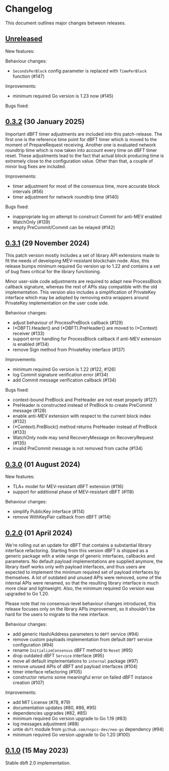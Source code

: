 # Changelog

This document outlines major changes between releases.

## [Unreleased]

New features:

Behaviour changes:
 * `SecondsPerBlock` config parameter is replaced with `TimePerBlock` function (#147)

Improvements:
 * minimum required Go version is 1.23 now (#145)

Bugs fixed:

## [0.3.2] (30 January 2025)

Important dBFT timer adjustments are included into this patch-release. The first one
is the reference time point for dBFT timer which is moved to the moment of
PrepareRequest receiving. Another one is evaluated network roundtrip time which is now
taken into account every time on dBFT timer reset. These adjustments lead to the fact
that actual block producing time is extremely close to the configuration value. Other
than that, a couple of minor bug fixes are included.

Improvements:
 * timer adjustment for most of the consensus time, more accurate block
   intervals (#56)
 * timer adjustment for network roundtrip time (#140)

Bugs fixed:
 * inappropriate log on attempt to construct Commit for anti-MEV enabled WatchOnly
   (#139)
 * empty PreCommit/Commit can be relayed (#142)

## [0.3.1] (29 November 2024)

This patch version mostly includes a set of library API extensions made to fit the
needs of developing MEV-resistant blockchain node. Also, this release bumps minimum
required Go version up to 1.22 and contains a set of bug fixes critical for the
library functioning.

Minor user-side code adjustments are required to adapt new ProcessBlock callback
signature, whereas the rest of APIs stay compatible with the old implementation.
This version also includes a simplification of PrivateKey interface which may be
adopted by removing extra wrappers around PrivateKey implementation on the user code
side.

Behaviour changes:
 * adjust behaviour of ProcessPreBlock callback (#129)
 * (*DBFT).Header() and (*DBFT).PreHeader() are moved to (*Context) receiver (#133)
 * support error handling for ProcessBlock callback if anti-MEV extension is enabled
   (#134)
 * remove Sign method from PrivateKey interface (#137)

Improvements:
 * minimum required Go version is 1.22 (#122, #126)
 * log Commit signature verification error (#134)
 * add Commit message verification callback (#134)

Bugs fixed:
 * context-bound PreBlock and PreHeader are not reset properly (#127)   
 * PreHeader is constructed instead of PreBlock to create PreCommit message (#128)
 * enable anti-MEV extension with respect to the current block index (#132)
 * (*Context).PreBlock() method returns PreHeader instead of PreBlock (#133)
 * WatchOnly node may send RecoveryMessage on RecoveryRequest (#135)
 * invalid PreCommit message is not removed from cache (#134)

## [0.3.0] (01 August 2024)

New features:
 * TLA+ model for MEV-resistant dBFT extension (#116)
 * support for additional phase of MEV-resistant dBFT (#118)

Behaviour changes:
 * simplify PublicKey interface (#114)
 * remove WithKeyPair callback from dBFT (#114)

## [0.2.0] (01 April 2024)

We're rolling out an update for dBFT that contains a substantial library interface
refactoring. Starting from this version dBFT is shipped as a generic package with
a wide range of generic interfaces, callbacks and parameters. No default payload
implementations are supplied anymore, the library itself works only with payload
interfaces, and thus users are expected to implement the minimum required set of
payload interfaces by themselves. A lot of outdated and unused APIs were removed,
some of the internal APIs were renamed, so that the resulting library interface
is much more clear and lightweight. Also, the minimum required Go version was
upgraded to Go 1.20.

Please note that no consensus-level behaviour changes introduced, this release
focuses only on the library APIs improvement, so it shouldn't be hard for the users
to migrate to the new interface.

Behaviour changes:
 * add generic Hash/Address parameters to `DBFT` service (#94)
 * remove custom payloads implementation from default `DBFT` service configuration
   (#94)
 * rename `InitializeConsensus` dBFT method to `Reset` (#95)
 * drop outdated dBFT `Service` interface (#95)
 * move all default implementations to `internal` package (#97)
 * remove unused APIs of dBFT and payload interfaces (#104)
 * timer interface refactoring (#105)
 * constructor returns some meaningful error on failed dBFT instance creation (#107)

Improvements:
 * add MIT License (#78, #79)
 * documentation updates (#80, #86, #95)
 * dependencies upgrades (#82, #85)
 * minimum required Go version upgrade to Go 1.19 (#83)
 * log messages adjustment (#88)
 * untie `dbft` module from `github.com/nspcc-dev/neo-go` dependency (#94)
 * minimum required Go version upgrade to Go 1.20 (#100)

## [0.1.0] (15 May 2023)

Stable dbft 2.0 implementation.

[Unreleased]: https://github.com/nspcc-dev/dbft/compare/v0.3.2...master
[0.3.2]: https://github.com/nspcc-dev/dbft/releases/v0.3.2
[0.3.1]: https://github.com/nspcc-dev/dbft/releases/v0.3.1
[0.3.0]: https://github.com/nspcc-dev/dbft/releases/v0.3.0
[0.2.0]: https://github.com/nspcc-dev/dbft/releases/v0.2.0
[0.1.0]: https://github.com/nspcc-dev/dbft/releases/v0.1.0

